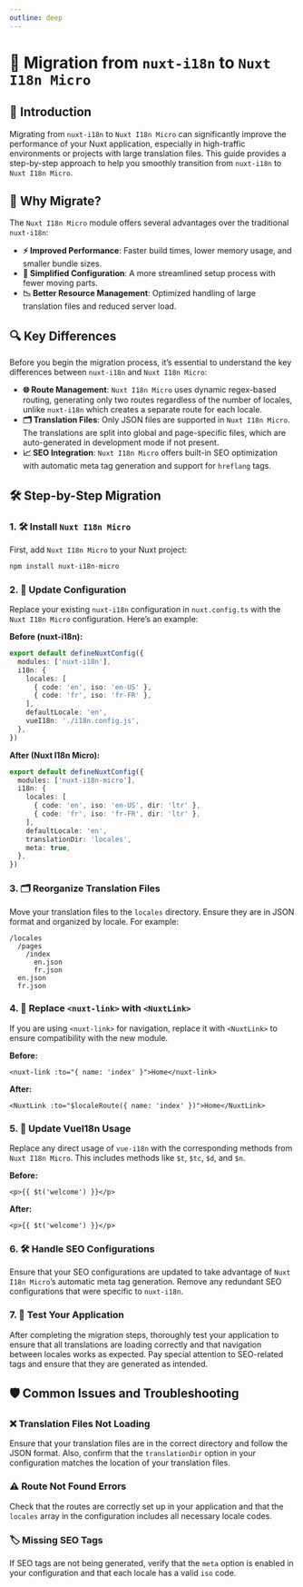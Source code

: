 ```yaml
---
outline: deep
---
```


# 🔄 Migration from `nuxt-i18n` to `Nuxt I18n Micro`

## 📖 Introduction

Migrating from `nuxt-i18n` to `Nuxt I18n Micro` can significantly improve the performance of your Nuxt application, especially in high-traffic environments or projects with large translation files. This guide provides a step-by-step approach to help you smoothly transition from `nuxt-i18n` to `Nuxt I18n Micro`.

## 🚀 Why Migrate?

The `Nuxt I18n Micro` module offers several advantages over the traditional `nuxt-i18n`:

- **⚡ Improved Performance**: Faster build times, lower memory usage, and smaller bundle sizes.
- **🔧 Simplified Configuration**: A more streamlined setup process with fewer moving parts.
- **📉 Better Resource Management**: Optimized handling of large translation files and reduced server load.

## 🔍 Key Differences

Before you begin the migration process, it’s essential to understand the key differences between `nuxt-i18n` and `Nuxt I18n Micro`:

- **🌐 Route Management**: `Nuxt I18n Micro` uses dynamic regex-based routing, generating only two routes regardless of the number of locales, unlike `nuxt-i18n` which creates a separate route for each locale.
- **🗂️ Translation Files**: Only JSON files are supported in `Nuxt I18n Micro`. The translations are split into global and page-specific files, which are auto-generated in development mode if not present.
- **📈 SEO Integration**: `Nuxt I18n Micro` offers built-in SEO optimization with automatic meta tag generation and support for `hreflang` tags.

## 🛠️ Step-by-Step Migration

### 1. 🛠️ Install `Nuxt I18n Micro`

First, add `Nuxt I18n Micro` to your Nuxt project:

```bash
npm install nuxt-i18n-micro
```

### 2. 🔄 Update Configuration

Replace your existing `nuxt-i18n` configuration in `nuxt.config.ts` with the `Nuxt I18n Micro` configuration. Here’s an example:

**Before (nuxt-i18n):**

```typescript
export default defineNuxtConfig({
  modules: ['nuxt-i18n'],
  i18n: {
    locales: [
      { code: 'en', iso: 'en-US' },
      { code: 'fr', iso: 'fr-FR' },
    ],
    defaultLocale: 'en',
    vueI18n: './i18n.config.js',
  },
})
```

**After (Nuxt I18n Micro):**

```typescript
export default defineNuxtConfig({
  modules: ['nuxt-i18n-micro'],
  i18n: {
    locales: [
      { code: 'en', iso: 'en-US', dir: 'ltr' },
      { code: 'fr', iso: 'fr-FR', dir: 'ltr' },
    ],
    defaultLocale: 'en',
    translationDir: 'locales',
    meta: true,
  },
})
```

### 3. 🗂️ Reorganize Translation Files

Move your translation files to the `locales` directory. Ensure they are in JSON format and organized by locale. For example:

```plaintext
/locales
  /pages
    /index
      en.json
      fr.json
  en.json
  fr.json
```

### 4. 🔗 Replace `<nuxt-link>` with `<NuxtLink>`

If you are using `<nuxt-link>` for navigation, replace it with `<NuxtLink>` to ensure compatibility with the new module.

**Before:**

```vue
<nuxt-link :to="{ name: 'index' }">Home</nuxt-link>
```

**After:**

```vue
<NuxtLink :to="$localeRoute({ name: 'index' })">Home</NuxtLink>
```

### 5. 🔧 Update VueI18n Usage

Replace any direct usage of `vue-i18n` with the corresponding methods from `Nuxt I18n Micro`. This includes methods like `$t`, `$tc`, `$d`, and `$n`.

**Before:**

```vue
<p>{{ $t('welcome') }}</p>
```

**After:**

```vue
<p>{{ $t('welcome') }}</p>
```

### 6. 🛠️ Handle SEO Configurations

Ensure that your SEO configurations are updated to take advantage of `Nuxt I18n Micro`’s automatic meta tag generation. Remove any redundant SEO configurations that were specific to `nuxt-i18n`.

### 7. 🧪 Test Your Application

After completing the migration steps, thoroughly test your application to ensure that all translations are loading correctly and that navigation between locales works as expected. Pay special attention to SEO-related tags and ensure that they are generated as intended.

## 🛡️ Common Issues and Troubleshooting

### ❌ Translation Files Not Loading

Ensure that your translation files are in the correct directory and follow the JSON format. Also, confirm that the `translationDir` option in your configuration matches the location of your translation files.

### ⚠️ Route Not Found Errors

Check that the routes are correctly set up in your application and that the `locales` array in the configuration includes all necessary locale codes.

### 🏷️ Missing SEO Tags

If SEO tags are not being generated, verify that the `meta` option is enabled in your configuration and that each locale has a valid `iso` code.
